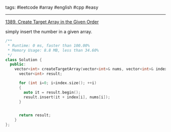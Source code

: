 tags: #leetcode #array #english #cpp #easy

<hr />

[1389. Create Target Array in the Given Order](https://leetcode.com/problems/create-target-array-in-the-given-order/)

simply insert the number in a given array.

```cpp
/**
 * Runtime: 0 ms, faster than 100.00%
 * Memory Usage: 8.8 MB, less than 34.60%
 */
class Solution {
  public:
    vector<int> createTargetArray(vector<int>& nums, vector<int>& index) {
      vector<int> result;

      for (int i=0; i<index.size(); ++i)
      {
        auto it = result.begin();
        result.insert(it + index[i], nums[i]);
      }


      return result;
    }
};
```